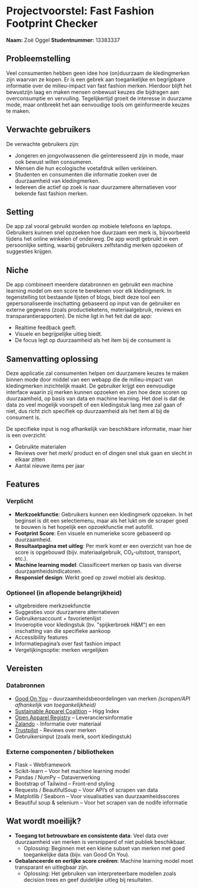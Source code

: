 # Projectvoorstel: Fast Fashion Footprint Checker

**Naam:** Zoë Oggel
**Studentnummer:** 13383337

## Probleemstelling

Veel consumenten hebben geen idee hoe (on)duurzaam de kledingmerken zijn waarvan ze kopen. Er is een gebrek aan toegankelijke en begrijpbare informatie over de milieu-impact van fast fashion merken. Hierdoor blijft het bewustzijn laag en maken mensen onbewust keuzes die bijdragen aan overconsumptie en vervuiling. Tegelijkertijd groeit de interesse in duurzame mode, maar ontbreekt het aan eenvoudige tools om geïnformeerde keuzes te maken.

## Verwachte gebruikers

De verwachte gebruikers zijn:
- Jongeren en jongvolwassenen die geïnteresseerd zijn in mode, maar ook bewust willen consumeren.
- Mensen die hun ecologische voetafdruk willen verkleinen.
- Studenten en consumenten die informatie zoeken over de duurzaamheid van kledingmerken.
- Iedereen die actief op zoek is naar duurzamere alternatieven voor bekende fast fashion merken.

## Setting

De app zal vooral gebruikt worden op mobiele telefoons en laptops. Gebruikers kunnen snel opzoeken hoe duurzaam een merk is, bijvoorbeeld tijdens het online winkelen of onderweg. De app wordt gebruikt in een persoonlijke setting, waarbij gebruikers zelfstandig merken opzoeken of suggesties krijgen.

## Niche

De app combineert meerdere databronnen en gebruikt een machine learning model om een score te berekenen voor elk kledingmerk. In tegenstelling tot bestaande lijsten of blogs, biedt deze tool een gepersonaliseerde inschatting gebaseerd op input van de gebruiker en externe gegevens (zoals productieketens, materiaalgebruik, reviews en transparantierapporten). De niche ligt in het feit dat de app:
- Realtime feedback geeft.
- Visuele en begrijpelijke uitleg biedt.
- De focus legt op duurzaamheid als het item bij de consument is

## Samenvatting oplossing

Deze applicatie zal consumenten helpen om duurzamere keuzes te maken binnen mode door middel van een webapp die de milieu-impact van kledingmerken inzichtelijk maakt. De gebruiker krijgt een eenvoudige interface waarin zij merken kunnen opzoeken en zien hoe deze scoren op duurzaamheid, op basis van data en machine learning. Het doel is dat de data zo veel mogelijk voorspelt of een kledingstuk lang mee zal gaan of niet, dus richt zich specifiek op duurzaamheid als het item al bij de consument is.

De specifieke input is nog afhankelijk van beschikbare informatie, maar hier is een overzicht:
- Gebruikte materialen
- Reviews over het merk/ product en of dingen snel stuk gaan en slecht in elkaar zitten
- Aantal nieuwe items per jaar

## Features

### Verplicht

- **Merkzoekfunctie**: Gebruikers kunnen een kledingmerk opzoeken. In het beginsel is dit een selectiemenu, maar als het lukt om de scraper goed te bouwen is het hopelijk een opzoekfunctie met autofill.
- **Footprint Score**: Een visuele en numerieke score gebaseerd op duurzaamheid.
- **Resultaatpagina met uitleg**: Per merk komt er een overzicht van hoe de score is opgebouwd (bijv. materiaalgebruik, CO₂-uitstoot, transport, etc.).
- **Machine learning model**: Classificeert merken op basis van diverse duurzaamheidsindicatoren.
- **Responsief design**: Werkt goed op zowel mobiel als desktop.

### Optioneel (in aflopende belangrijkheid)

- uitgebreidere merkzoekfunctie
- Suggesties voor duurzamere alternatieven
- Gebruikersaccount + favorietenlijst
- Invoeroptie voor kledingstuk (bv. "spijkerbroek H&M") en een inschatting van die specifieke aankoop
- Accessibility features
- Informatiepagina’s over fast fashion impact
- Vergelijkingsoptie: merken vergelijken


## Vereisten

### Databronnen

- [Good On You](https://directory.goodonyou.eco/) – duurzaamheidsbeoordelingen van merken *(scrapen/API afhankelijk van toegankelijkheid)*
- [Sustainable Apparel Coalition](https://apparelcoalition.org/) – Higg Index
- [Open Apparel Registry](https://openapparel.org/) – Leveranciersinformatie
- [Zalando](https://www.zalando.nl/dames-home/) - Informatie over materiaal
- [Trustpilot](https://nl.trustpilot.com) - Reviews over merken
- Gebruikersinput (zoals merk, soort kledingstuk)

### Externe componenten / bibliotheken

- Flask – Webframework
- Scikit-learn – Voor het machine learning model
- Pandas / NumPy – Dataverwerking
- Bootstrap of Tailwind – Front-end styling
- Requests / BeautifulSoup – Voor API’s of scrapen van data
- Matplotlib / Seaborn – Voor visualisaties van duurzaamheidsscores
- Beautiful soup & selenium – Voor het scrapen van de nodife informatie

## Wat wordt moeilijk?

- **Toegang tot betrouwbare en consistente data**: Veel data over duurzaamheid van merken is versnipperd of niet publiek beschikbaar.
  - Oplossing: Beginnen met een kleine subset van merken met goed toegankelijke data (bijv. van Good On You).
- **Gebalanceerde en eerlijke score creëren**: Machine learning model moet transparant en uitlegbaar zijn.
  - Oplossing: Het gebruiken van interpreteerbare modellen zoals decision trees en geef duidelijke uitleg bij resultaten.



